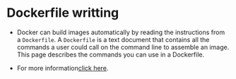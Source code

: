 # Dockerfile writting

- Docker can build images automatically by reading the instructions from a `Dockerfile`. A `Dockerfile` is a text document that contains all the commands a user could call on the command line to assemble an image. This page describes the commands you can use in a Dockerfile.

- For more information[click here](https://docs.docker.com/engine/reference/builder/).
